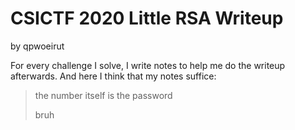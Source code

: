 # CSICTF 2020 Little RSA Writeup
by qpwoeirut

For every challenge I solve, I write notes to help me do the writeup afterwards.
And here I think that my notes suffice:

> the number itself is the password
>
> bruh